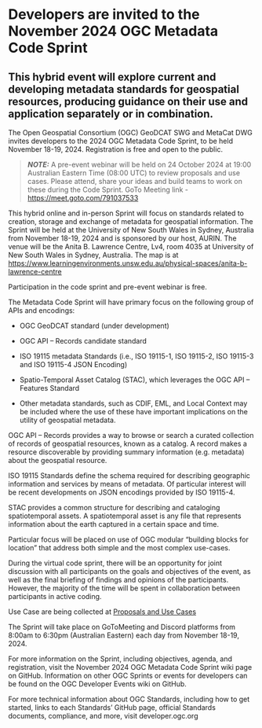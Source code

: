  # Developers are invited to the November 2024 OGC Metadata Code Sprint
## This hybrid event will explore current and developing metadata standards for geospatial resources, producing guidance on their use and application separately or in combination.

The Open Geospatial Consortium (OGC) GeoDCAT SWG and MetaCat DWG invites developers to the 2024 OGC Metadata Code Sprint, to be held November 18-19, 2024. 
Registration is free and open to the public.

> **_NOTE:_** A pre-event webinar will be held on 24 October 2024 at 19:00 Australian Eastern Time  (08:00 UTC) to review proposals and use cases. Please attend, share your ideas and build teams to work on these during the Code Sprint. GoTo Meeting link - https://meet.goto.com/791037533

This hybrid online and in-person Sprint will focus on standards related to creation, storage and exchange of metadata for geospatial information. 
The Sprint will be held at the University of New South Wales in Sydney, Australia from November 18-19, 2024 and is sponsored by our host, AURIN. The venue will be the Anita B. Lawrence Centre, Lv4, room 4035 at University of New South Wales in Sydney, Australia. The map is at https://www.learningenvironments.unsw.edu.au/physical-spaces/anita-b-lawrence-centre

Participation in the code sprint and pre-event webinar is free.

The Metadata Code Sprint will have primary focus on the following group of APIs and encodings:

* OGC GeoDCAT standard (under development)
  
* OGC API – Records candidate standard

* ISO 19115 metadata Standards (i.e., ISO 19115-1, ISO 19115-2, ISO 19115-3 and ISO 19115-4 JSON Encoding)

* Spatio-Temporal Asset Catalog (STAC), which leverages the OGC API – Features Standard

* Other metadata standards, such as CDIF, EML, and Local Context may be included where the use of these have important implications on the utility of geospatial metadata.

OGC API – Records provides a way to browse or search a curated collection of records of geospatial resources, known as a catalog. A record makes a resource discoverable by providing summary information (e.g. metadata) about the geospatial resource.

ISO 19115 Standards define the schema required for describing geographic information and services by means of metadata. Of particular interest will be recent developments on JSON encodings provided by ISO 19115-4.

STAC provides a common structure for describing and cataloging spatiotemporal assets. A spatiotemporal asset is any file that represents information about the earth captured in a certain space and time.

Particular focus will be placed on use of OGC modular “building blocks for location” that address both simple and the most complex use-cases.

During the virtual code sprint, there will be an opportunity for joint discussion with all participants on the goals and objectives of the event, as well as the final briefing of findings and opinions of the participants. However, the majority of the time will be spent in collaboration between participants in active coding.

Use Case are being collected at [Proposals and Use Cases](https://github.com/opengeospatial/GeoDCAT-SWG/issues/17)

The Sprint will take place on GoToMeeting and Discord platforms from 8:00am to 6:30pm (Australian Eastern) each day from November 18-19, 2024.

For more information on the Sprint, including objectives, agenda, and registration, visit the November 2024 OGC Metadata Code Sprint wiki page on GitHub. 
Information on other OGC Sprints or events for developers can be found on the OGC Developer Events wiki on GitHub.

For more technical information about OGC Standards, including how to get started, links to each Standards’ GitHub page, official Standards documents, compliance, and more, visit developer.ogc.org
